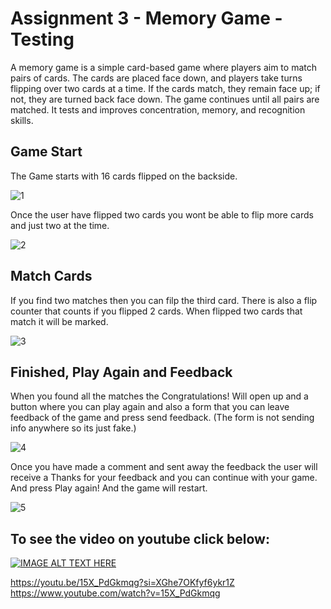 # Assignment 3 - Memory Game - Testing
A memory game is a simple card-based game where players aim to match pairs of cards. The cards are placed face down, and players take turns flipping over two cards at a time. If the cards match, they remain face up; if not, they are turned back face down. The game continues until all pairs are matched. It tests and improves concentration, memory, and recognition skills.
## Game Start
The Game starts with 16 cards flipped on the backside.

![1](/public/ReadMe/1.png)

Once the user have flipped two cards you wont be able to flip more cards and just two at the time. 

![2](/public/ReadMe/2.png)

## Match Cards
If you find two matches then you can filp the third card.
There is also a flip counter that counts if you flipped 2 cards.
When flipped two cards that match it will be marked.

![3](/public/ReadMe/3.png)

## Finished, Play Again and Feedback
When you found all the matches the Congratulations! Will open up and a button where you can play again and also a form that you can leave feedback of the game and press send feedback. 
(The form is not sending info anywhere so its just fake.)

![4](/public/ReadMe/4.png)

Once you have made a comment and sent away the feedback the user will receive a Thanks for your feedback and you can continue with your game. And press Play again! And the game will restart.

![5](/public/ReadMe/5.png)

## To see the video on youtube click below:

[![IMAGE ALT TEXT HERE](https://img.youtube.com/vi/15X_PdGkmqg/0.jpg)](https://www.youtube.com/watch?v=15X_PdGkmqg)

https://youtu.be/15X_PdGkmqg?si=XGhe7OKfyf6ykr1Z
https://www.youtube.com/watch?v=15X_PdGkmqg
